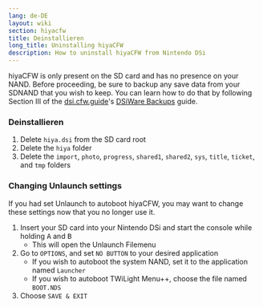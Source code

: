 ```yaml
---
lang: de-DE
layout: wiki
section: hiyacfw
title: Deinstallieren
long_title: Uninstalling hiyaCFW
description: How to uninstall hiyaCFW from Nintendo DSi
---
```


hiyaCFW is only present on the SD card and has no presence on your NAND. Before proceeding, be sure to backup any save data from your SDNAND that you wish to keep. You can learn how to do that by following Section III of the [dsi.cfw.guide](https://dsi.cfw.guide)'s [DSiWare Backups](https://dsi.cfw.guide/dsiware-backups.html#section-iii---extracting-the-save-file-optional) guide.

### Deinstallieren
1. Delete `hiya.dsi` from the SD card root
1. Delete the `hiya` folder
1. Delete the `import`, `photo`, `progress`, `shared1`, `shared2`, `sys`, `title`, `ticket`, and `tmp` folders

### Changing Unlaunch settings

If you had set Unlaunch to autoboot hiyaCFW, you may want to change these settings now that you no longer use it.

1. Insert your SD card into your Nintendo DSi and start the console while holding <kbd class="face">A</kbd> and <kbd class="face">B</kbd>
   - This will open the Unlaunch Filemenu
1. Go to `OPTIONS`, and set `NO BUTTON` to your desired application
   - If you wish to autoboot the system NAND, set it to the application named `Launcher`
   - If you wish to autoboot TWiLight Menu++, choose the file named `BOOT.NDS`
1. Choose `SAVE & EXIT`

